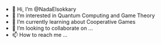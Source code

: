 - 👋 Hi, I’m @NadaElsokkary
- 👀 I’m interested in Quantum Computing and Game Theory
- 🌱 I’m currently learning about Cooperative Games
- 💞️ I’m looking to collaborate on ...
- 📫 How to reach me ...

<!---
NadaElsokkary/NadaElsokkary is a ✨ special ✨ repository because its `README.md` (this file) appears on your GitHub profile.
You can click the Preview link to take a look at your changes.
--->
